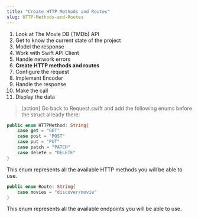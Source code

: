 ```yaml
---
title: "Create HTTP Methods and Routes"
slug: HTTP-Methods-and-Routes
---
```


1. Look at The Movie DB (TMDb) API
1. Get to know the current state of the project
1. Model the response
1. Work with Swift API Client
1. Handle network errors
1. **Create HTTP methods and routes**
1. Configure the request
1. Implement Encoder 
1. Handle the response
1. Make the call 
1. Display the data 

> [action]
> Go back to Request.swift and add the following enums before the struct already there:
>
```Swift
public enum HTTPMethod: String{  
    case get = "GET"
    case post = "POST"
    case put = "PUT"
    case patch = "PATCH"
    case delete = "DELETE"
}
```

This enum represents all the available HTTP methods you will be able to use.

```Swift
public enum Route: String{
    case movies = "discover/movie"
}
```

This enum represents all the available endpoints you will be able to use.